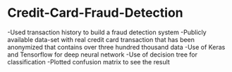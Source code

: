 # Credit-Card-Fraud-Detection

-Used transaction history to build a fraud detection system
-Publicly available data-set with real credit card transaction that has been anonymized that contains over three hundred thousand data
-Use of Keras and Tensorflow for deep neural network
-Use of decision tree for classification
-Plotted confusion matrix to see the result
